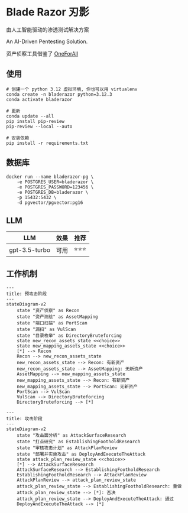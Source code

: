 # Blade Razor 刃影

由人工智能驱动的渗透测试解决方案

An AI-Driven Pentesting Solution.

资产侦察工具借鉴了 [OneForAll](https://github.com/shmilylty/OneForAll)


## 使用

    # 创建一个 python 3.12 虚拟环境, 你也可以用 virtualenv
    conda create -n bladerazor python=3.12.3
    conda activate bladerazor
    
    # 更新
    conda update --all
    pip install pip-review
    pip-review --local --auto

    # 安装依赖
    pip install -r requirements.txt

## 数据库

    docker run --name bladerazor-pg \
        -e POSTGRES_USER=bladerazor \
        -e POSTGRES_PASSWORD=123456 \
        -e POSTGRES_DB=bladerazor \
        -p 15432:5432 \
        -d pgvector/pgvector:pg16

## LLM

| LLM           | 效果 | 推荐  |
|---------------|----|-----|
| gpt-3.5-turbo | 可用 | ⭐⭐⭐ | 

## 工作机制

```mermaid
---
title: 预攻击阶段
---
stateDiagram-v2
    state "资产侦察" as Recon
    state "资产测绘" as AssetMapping
    state "端口扫描" as PortScan
    state "漏扫" as VulScan
    state "目录枚举" as DirectoryBruteforcing
    state new_recon_assets_state <<choice>>
    state new_mapping_assets_state <<choice>>
    [*] --> Recon
    Recon --> new_recon_assets_state
    new_recon_assets_state --> Recon: 有新资产
    new_recon_assets_state --> AssetMapping: 无新资产
    AssetMapping --> new_mapping_assets_state
    new_mapping_assets_state --> Recon: 有新资产
    new_mapping_assets_state --> PortScan: 无新资产
    PortScan --> VulScan
    VulScan --> DirectoryBruteforcing
    DirectoryBruteforcing --> [*]
```


```mermaid
---
title: 攻击阶段
---
stateDiagram-v2
    state "攻击面分析" as AttackSurfaceResearch
    state "打点研究" as EstablishingFootholdResearch
    state "审核攻击计划" as AttackPlanReview
    state "部署并实施攻击" as DeployAndExecuteTheAttack
    state attack_plan_review_state <<choice>>
    [*] --> AttackSurfaceResearch
    AttackSurfaceResearch --> EstablishingFootholdResearch
    EstablishingFootholdResearch --> AttackPlanReview
    AttackPlanReview --> attack_plan_review_state
    attack_plan_review_state --> EstablishingFootholdResearch: 重做
    attack_plan_review_state --> [*]: 否决
    attack_plan_review_state --> DeployAndExecuteTheAttack: 通过
    DeployAndExecuteTheAttack --> [*]
```
